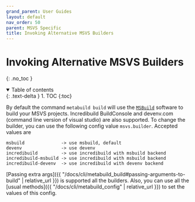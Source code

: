 ```yaml
---
grand_parent: User Guides
layout: default
nav_order: 50
parent: MSVS Specific
title: Invoking Alternative MSVS Builders
---
```


# Invoking Alternative MSVS Builders
{: .no_toc }


<details open markdown="block">
  <summary>
    Table of contents
  </summary>
  {: .text-delta }
1. TOC
{:toc}
</details>




By default the command `metabuild build` will use the [`MSBuild`](https://docs.microsoft.com/en-us/visualstudio/msbuild/msbuild?view=vs-2019) software to build your MSVS projects. Incredibuild BuildConsole and devenv.com (command line version of visual studio) are also supported. To change the builder, you can use the following config value `msvs.builder`. Accepted values are
```
msbuild              -> use msbuild, default
devenv               -> use devenv
incredibuild         -> use incredibuild with msbuild backend
incredibuild-msbuild -> use incredibuild with msbuild backend
incredibuild-devenv  -> use incredibuild with devenv backend
```

[Passing extra args]({{ "/docs/cli/metabuild_build#passing-arguments-to-build" | relative_url }}) is supported all the builders. Also, you can use all the [usual methods]({{ "/docs/cli/metabuild_config" | relative_url }}) to set the values of this config.
